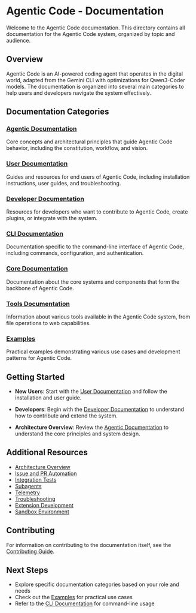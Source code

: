 # Agentic Code - Documentation

Welcome to the Agentic Code documentation. This directory contains all documentation for the Agentic Code system, organized by topic and audience.

## Overview

Agentic Code is an AI-powered coding agent that operates in the digital world, adapted from the Gemini CLI with optimizations for Qwen3-Coder models. The documentation is organized into several main categories to help users and developers navigate the system effectively.

## Documentation Categories

### [Agentic Documentation](./agentic/README.md)
Core concepts and architectural principles that guide Agentic Code behavior, including the constitution, workflow, and vision.

### [User Documentation](./user/README.md)
Guides and resources for end users of Agentic Code, including installation instructions, user guides, and troubleshooting.

### [Developer Documentation](./developer/README.md)
Resources for developers who want to contribute to Agentic Code, create plugins, or integrate with the system.

### [CLI Documentation](./cli/README.md)
Documentation specific to the command-line interface of Agentic Code, including commands, configuration, and authentication.

### [Core Documentation](./core/README.md)
Documentation about the core systems and components that form the backbone of Agentic Code.

### [Tools Documentation](./tools/README.md)
Information about various tools available in the Agentic Code system, from file operations to web capabilities.

### [Examples](./examples/README.md)
Practical examples demonstrating various use cases and development patterns for Agentic Code.

## Getting Started

- **New Users**: Start with the [User Documentation](./user/README.md) and follow the installation and user guide.

- **Developers**: Begin with the [Developer Documentation](./developer/README.md) to understand how to contribute and extend the system.

- **Architecture Overview**: Review the [Agentic Documentation](./agentic/README.md) to understand the core principles and system design.

## Additional Resources

- [Architecture Overview](./architecture.md)
- [Issue and PR Automation](./issue-and-pr-automation.md)
- [Integration Tests](./integration-tests.md)
- [Subagents](./subagents.md)
- [Telemetry](./telemetry.md)
- [Troubleshooting](./troubleshooting.md)
- [Extension Development](./extension.md)
- [Sandbox Environment](./sandbox.md)

## Contributing

For information on contributing to the documentation itself, see the [Contributing Guide](./developer/contributing.md).

## Next Steps

- Explore specific documentation categories based on your role and needs
- Check out the [Examples](./examples/README.md) for practical use cases
- Refer to the [CLI Documentation](./cli/README.md) for command-line usage